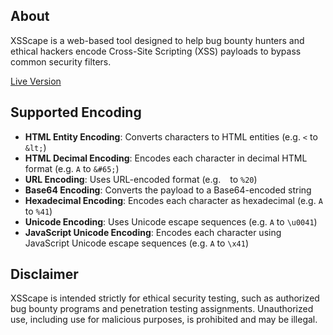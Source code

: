 ## About
XSScape is a web-based tool designed to help bug bounty hunters and ethical hackers encode Cross-Site Scripting (XSS) payloads to bypass common security filters.

[Live Version](https://crsn.me/xsscape/)

## Supported Encoding
- **HTML Entity Encoding**: Converts characters to HTML entities (e.g. `<` to `&lt;`)
- **HTML Decimal Encoding**: Encodes each character in decimal HTML format (e.g. `A` to `&#65;`)
- **URL Encoding**: Uses URL-encoded format (e.g. ` ` to `%20`)
- **Base64 Encoding**: Converts the payload to a Base64-encoded string
- **Hexadecimal Encoding**: Encodes each character as hexadecimal (e.g. `A` to `%41`)
- **Unicode Encoding**: Uses Unicode escape sequences (e.g. `A` to `\u0041`)
- **JavaScript Unicode Encoding**: Encodes each character using JavaScript Unicode escape sequences (e.g. `A` to `\x41`)

## Disclaimer
XSScape is intended strictly for ethical security testing, such as authorized bug bounty programs and penetration testing assignments. Unauthorized use, including use for malicious purposes, is prohibited and may be illegal.